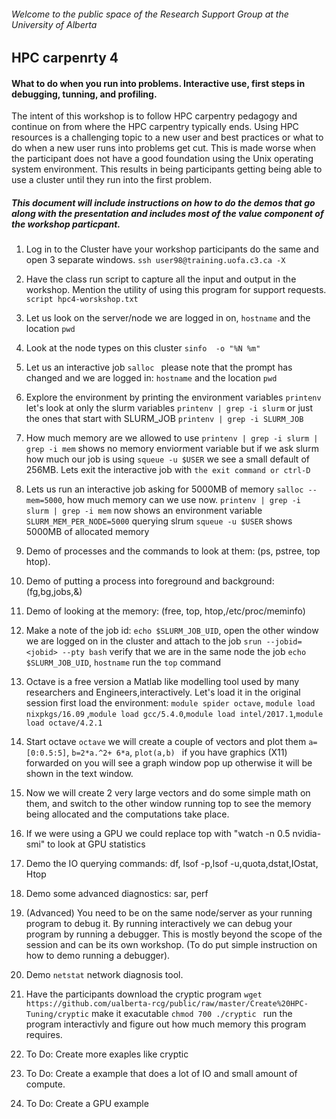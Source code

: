 ###### Welcome to the public space of the Research Support Group at the University of Alberta

## HPC carpenrty 4
#### What to do when you run into problems. Interactive use, first steps in debugging, tunning, and profiling.

The intent of this workshop is to follow HPC carpentry pedagogy and continue on from where the HPC carpentry typically ends.
Using HPC resources is a challenging topic to a new user and best practices or what to do when a new user runs into problems get cut. This is made worse when the participant does not have a good foundation using the Unix operating system environment.  This results in being participants getting being able to use a cluster until they run into the first problem. 



##### This document will include instructions on how to do the demos that go along with the presentation and includes most of the value component of the workshop particpant. 

1. Log in to the Cluster have your workshop participants do the same and open 3 separate windows.
 `ssh user98@training.uofa.c3.ca -X`
1. Have the class run script to capture all the input and output in the workshop. Mention the utility of using this program for support requests. 
`script hpc4-worskshop.txt`
1. Let us look on the server/node we are logged in on, `hostname` and the location `pwd` 
1. Look at the node types on this cluster  `sinfo  -o "%N %m"`
1. Let us an interactive job `salloc `  please note that the prompt has changed and we are  logged in: `hostname` and the location `pwd` 
1. Explore the environment by printing the environment variables `printenv` let's look at only the slurm variables `printenv | grep -i slurm` or just the ones that start with SLURM_JOB `printenv | grep -i SLURM_JOB`
1. How much memory are we allowed to use `printenv | grep -i slurm | grep -i mem` shows no memory enviorment variable but if we ask slurm how much our job is using `squeue -u $USER` we see a small default of 256MB. Lets exit the interactive job with `the exit command or ctrl-D `
1. Lets us run an interactive job asking for 5000MB of memory `salloc --mem=5000`, how much memory can we use now. `printenv | grep -i slurm | grep -i mem` now shows an environment variable `SLURM_MEM_PER_NODE=5000` querying slrum `squeue -u $USER` shows 5000MB of allocated memory
 
1. Demo of processes and the commands to look at them: (ps, pstree, top htop).
1. Demo of putting a process into foreground and background: (fg,bg,jobs,&) 
1. Demo of looking at the memory: (free, top, htop,/etc/proc/meminfo) 
1. Make a note of the job id:  `echo $SLURM_JOB_UID`, open the other window we are logged on in the cluster and attach to the job `srun --jobid=<jobid> --pty bash` verify that we are in the same node the job `echo $SLURM_JOB_UID`, `hostname` run the `top` command

1. Octave is a free version a Matlab like modelling tool used by many researchers and Engineers,interactively.  Let's load it in the original session first load the environment: `module spider octave`, `module load nixpkgs/16.09` ,`module load gcc/5.4.0`,`module load intel/2017.1`,`module load octave/4.2.1`
1. Start octave `octave` we will create a couple of vectors and plot them `a=[0:0.5:5]`, `b=2*a.^2+ 6*a`, `plot(a,b) ` if you have graphics (X11) forwarded on you will see a graph window pop up otherwise it will be shown in the text window.  
1. Now we will create 2 very large vectors and do some simple math on them, and switch to the other window running top to see the memory being allocated and the computations take place. 

1. If we were using a GPU we could replace top with "watch -n 0.5 nvidia-smi" to look at GPU statistics

1. Demo the IO querying commands: df, lsof -p,lsof -u,quota,dstat,IOstat, Htop
1. Demo some advanced diagnostics: sar, perf 
1. (Advanced) You need to be on the same node/server as your running program to debug it. By running interactively we can debug your program by running a debugger. This is mostly beyond the scope of the session and can be its own workshop. (To do put simple instruction on how to demo running a debugger).
1. Demo `netstat` network diagnosis tool. 

1. Have the participants download the cryptic program `wget https://github.com/ualberta-rcg/public/raw/master/Create%20HPC-Tuning/cryptic` make it exacutable `chmod 700 ./cryptic ` run the program interactivly and figure out how much memory this program requires. 

1. To Do: Create more exaples like cryptic  
1. To Do: Create a example that does a lot of IO and  small amount of compute. 
1. To Do: Create a GPU example

